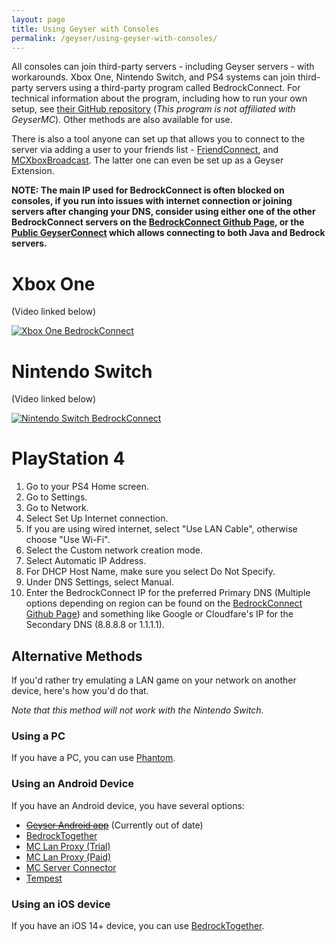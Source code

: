 ```yaml
---
layout: page
title: Using Geyser with Consoles
permalink: /geyser/using-geyser-with-consoles/
---
```


All consoles can join third-party servers - including Geyser servers - with workarounds. Xbox One, Nintendo Switch, and PS4 systems can join third-party servers using a third-party program called BedrockConnect. For technical information about the program, including how to run your own setup, see [their GitHub repository](https://github.com/Pugmatt/BedrockConnect) (*This program is not affiliated with GeyserMC*). Other methods are also available for use.

There is also a tool anyone can set up that allows you to connect to the server via adding a user to your friends list - [FriendConnect](https://github.com/Androecia/FriendConnect), and [MCXboxBroadcast](https://github.com/rtm516/MCXboxBroadcast). The latter one can even be set up as a Geyser Extension.

**NOTE: The main IP used for BedrockConnect is often blocked on consoles, if you run into issues with internet connection or joining servers after changing your DNS, consider using either one of the other BedrockConnect servers on the [BedrockConnect Github Page](https://github.com/Pugmatt/BedrockConnect), or the [Public GeyserConnect](https://www.geyserconnect.net) which allows connecting to both Java and Bedrock servers.**

# Xbox One

(Video linked below)

[![Xbox One BedrockConnect](https://img.youtube.com/vi/g8mHvasVHMs/0.jpg)](https://www.youtube.com/watch?v=g8mHvasVHMs)

# Nintendo Switch

(Video linked below)

[![Nintendo Switch BedrockConnect](https://img.youtube.com/vi/zalT_oR1nPM/0.jpg)](https://www.youtube.com/watch?v=zalT_oR1nPM)

# PlayStation 4
1. Go to your PS4 Home screen.
2. Go to Settings.
3. Go to Network.
4. Select Set Up Internet connection.
5. If you are using wired internet, select "Use LAN Cable", otherwise choose "Use Wi-Fi".
6. Select the Custom network creation mode.
7. Select Automatic IP Address.
8. For DHCP Host Name, make sure you select Do Not Specify.
9. Under DNS Settings, select Manual.
10. Enter the BedrockConnect IP for the preferred Primary DNS (Multiple options depending on region can be found on the [BedrockConnect Github Page](https://github.com/Pugmatt/BedrockConnect)) and something like Google or Cloudfare's IP for the Secondary DNS (8.8.8.8 or 1.1.1.1).


## Alternative Methods
If you'd rather try emulating a LAN game on your network on another device, here's how you'd do that.

*Note that this method will not work with the Nintendo Switch.*

### Using a PC
If you have a PC, you can use [Phantom](https://github.com/jhead/phantom).

### Using an Android Device
If you have an Android device, you have several options:
- ~~[Geyser Android app](https://github.com/GeyserMC/GeyserAndroid)~~ (Currently out of date)
- [BedrockTogether](https://play.google.com/store/apps/details?id=pl.extollite.bedrocktogetherapp)
- [MC Lan Proxy (Trial)](https://play.google.com/store/apps/details?id=com.luzenna.mineproxydroidtrial)
- [MC Lan Proxy (Paid)](https://play.google.com/store/apps/details?id=com.luzenna.mineproxydroid)
- [MC Server Connector](https://play.google.com/store/apps/details?id=com.smokiem.mcserverconnector)
- [Tempest](https://play.google.com/store/apps/details?id=net.ahmed.tempest)

### Using an iOS device
If you have an iOS 14+ device, you can use [BedrockTogether](https://apps.apple.com/app/bedrocktogether/id1534593376).
